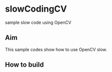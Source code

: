# slowCodingCV
sample slow code using OpenCV

## Aim
 This sample codes show how to use OpenCV slow.
 
## How to build
